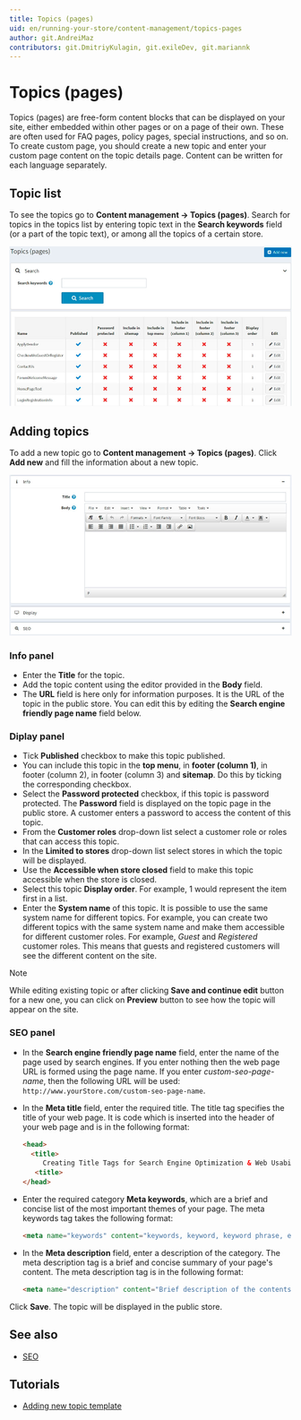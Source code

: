 ```yaml
---
title: Topics (pages)
uid: en/running-your-store/content-management/topics-pages
author: git.AndreiMaz
contributors: git.DmitriyKulagin, git.exileDev, git.mariannk
---
```


# Topics (pages)

Topics (pages) are free-form content blocks that can be displayed on your site, either embedded within other pages or on a page of their own. These are often used for FAQ pages, policy pages, special instructions, and so on. To create custom page, you should create a new topic and enter your custom page content on the topic details page. Content can be written for each language separately.

## Topic list

To see the topics go to **Content management → Topics (pages)**. Search for topics in the topics list by entering topic text in the **Search keywords** field (or a part of the topic text), or among all the topics of a certain store.

![p1](_static/topics-pages/topic-list.jpg)

## Adding topics

To add a new topic go to **Content management → Topics (pages)**. Click **Add new** and fill the information about a new topic.

![p2](_static/topics-pages/new-topic.jpg)

### Info panel
* Enter the **Title** for the topic.
* Add the topic content using the editor provided in the **Body** field.
* The **URL** field is here only for information purposes. It is the URL of the topic in the public store. You can edit this by editing the **Search engine friendly page name** field below.

### Diplay panel
* Tick **Published** checkbox to make this topic published.
* You can include this topic in the **top menu**, in **footer (column 1)**, in footer (column 2), in footer (column 3) and **sitemap**. Do this by ticking the corresponding checkbox.
* Select the **Password protected** checkbox, if this topic is password protected. The **Password** field is displayed on the topic page in the public store. A customer enters a password to access the content of this topic.
* From the **Customer roles** drop-down list select a customer role or roles that can access this topic.
* In the **Limited to stores** drop-down list select stores in which the topic will be displayed.
* Use the **Accessible when store closed** field to make this topic accessible when the store is closed.
* Select this topic **Display order**. For example, 1 would represent the item first in a list.
* Enter the **System name** of this topic. It is possible to use the same system name for different topics. For example, you can create two different topics with the same system name and make them accessible for different customer roles. For example, *Guest* and *Registered* customer roles. This means that guests and registered customers will see the different content on the site.

> [!NOTE]
> 
> While editing existing topic or after clicking **Save and continue edit** button for a new one, you can click on **Preview** button to see how the topic will appear on the site.

### SEO panel
* In the **Search engine friendly page name** field, enter the name of the page used by search engines. If you enter nothing then the web page URL is formed using the page name. If you enter *custom-seo-page-name*, then the following URL will be used: `http://www.yourStore.com/custom-seo-page-name`.
* In the **Meta title** field, enter the required title. The title tag specifies the title of your web page. It is code which is inserted into the header of your web page and is in the following format:

   ```html
   <head>
     <title>
        Creating Title Tags for Search Engine Optimization & Web Usability
      <title>
   </head>
   ```
* Enter the required category **Meta keywords**, which are a brief and concise list of the most important themes of your page. The meta keywords tag takes the following format:

   ```html
   <meta name="keywords" content="keywords, keyword, keyword phrase, etc.">
   ```

* In the **Meta description** field, enter a description of the category. The meta description tag is a brief and concise summary of your page's content. The meta description tag is in the following format:

   ```html
   <meta name="description" content="Brief description of the contents of your page.">
   ```

Click **Save**. The topic will be displayed in the public store.

## See also

- [SEO](xref:en/running-your-store/search-engine-optimization)

## Tutorials

- [Adding new topic template](https://www.youtube.com/watch?v=M-g4Ux2GCaY)
